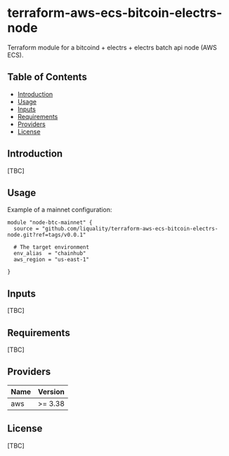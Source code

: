 # terraform-aws-ecs-bitcoin-electrs-node

Terraform module for a bitcoind + electrs + electrs batch api node (AWS ECS).

## Table of Contents

* [Introduction][section-introduction]
* [Usage][section-usage]
* [Inputs][section-inputs]
* [Requirements][section-requirements]
* [Providers][section-providers]
* [License][section-license]


## Introduction

[TBC]


## Usage

Example of a mainnet configuration:

```
module "node-btc-mainnet" {
  source = "github.com/liquality/terraform-aws-ecs-bitcoin-electrs-node.git?ref=tags/v0.0.1"

  # The target environment
  env_alias  = "chainhub"
  aws_region = "us-east-1"

}
```


## Inputs

[TBC]


## Requirements

[TBC]


## Providers

| Name    | Version |
| ------- | ------- |
| aws     | >= 3.38 |


## License

[TBC]



[section-introduction]: #introduction
[section-usage]: #usage
[section-inputs]: #inputs
[section-requirements]: #requirements
[section-providers]: #providers
[section-license]: #license
